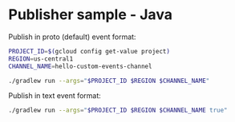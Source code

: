 # Publisher sample - Java

Publish in proto (default) event format:

```sh
PROJECT_ID=$(gcloud config get-value project)
REGION=us-central1
CHANNEL_NAME=hello-custom-events-channel

./gradlew run --args="$PROJECT_ID $REGION $CHANNEL_NAME"
```

Publish in text event format:

```sh
./gradlew run --args="$PROJECT_ID $REGION $CHANNEL_NAME true"
```
